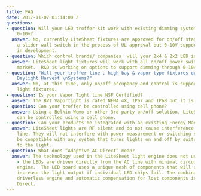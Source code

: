 ```yaml
---
title: FAQ
date: 2017-11-07 01:14:00 Z
questions:
- question: Will your LED troffer kit work with existing dimming systems? Off/on &
    0-10v?
  answer: No, currently LiteSheet fixtures are approved for on/off states. There is
    a slider wall switch in the process of UL approval but 0-10V support is still
    in development.
- question: Which control brands/ companies  will your 2x4 & 2x2 LED interface with?
  answer: LiteSheet light fixtures will work with all on/off power switches on the
    market.  R&D is working on options to support dimming through 0-10V operation.
- question: "Will your troffer line , high bay & vapor type fixtures operate with
    Daylight Harvest \nSystems?"
  answer: No, at this time, only on/off occupancy and control is supported by LiteSheet
    light fixtures.
- question: Is your Vapor Tight line NSF Certified?
  answer: The BVT Vaportight is rated NEMA 4X, IP67 and IP68 but it is not NSF certified.
- question: Can your troffer be controlled using cell phone?
  answer: Using a Belkin Wemo or other 3rd party on/off solution, LiteSheet lights
    can be controlled using a cell phone.
- question: Can your products be integrated with an existing Energy Management System?
  answer: LiteSheet lights are RF silent and do not cause interference on the electrical
    line. They will not interfere with power measurement or switching so they should
    be compatible with any system that turns lights on and off by switching power
    to the light.
- question: What does “Adaptive AC Direct” mean?
  answer: The technology used in the LiteSheet light engine does not use a power supply
    - the LEDs are driven directly from the AC line with minimal circuitry in the
    engine.  The LED board uses a unique mesh of components that will automatically
    increase the light output if individual LED chips fail. The combination of the
    driverless engine and automatic compensation for lost components is Adaptive AC
    Direct.
---
```


